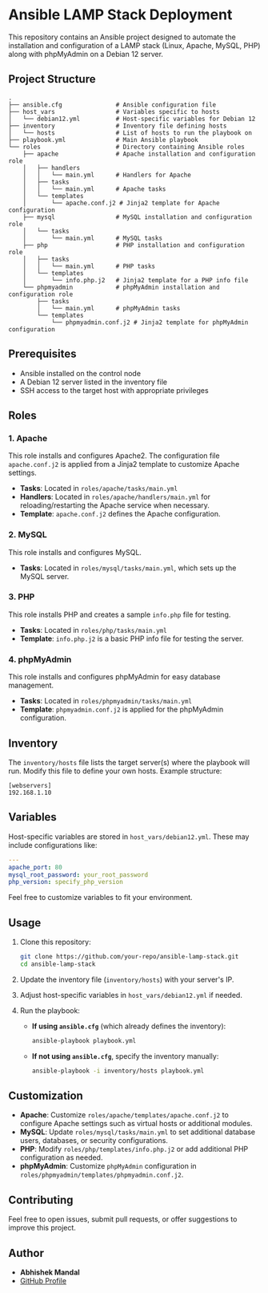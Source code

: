 
# Ansible LAMP Stack Deployment

This repository contains an Ansible project designed to automate the installation and configuration of a LAMP stack (Linux, Apache, MySQL, PHP) along with phpMyAdmin on a Debian 12 server.

## Project Structure

```
.
├── ansible.cfg               # Ansible configuration file
├── host_vars                 # Variables specific to hosts
│   └── debian12.yml          # Host-specific variables for Debian 12
├── inventory                 # Inventory file defining hosts
│   └── hosts                 # List of hosts to run the playbook on
├── playbook.yml              # Main Ansible playbook
└── roles                     # Directory containing Ansible roles
    ├── apache                # Apache installation and configuration role
    │   ├── handlers
    │   │   └── main.yml      # Handlers for Apache
    │   ├── tasks
    │   │   └── main.yml      # Apache tasks
    │   └── templates
    │       └── apache.conf.j2 # Jinja2 template for Apache configuration
    ├── mysql                 # MySQL installation and configuration role
    │   └── tasks
    │       └── main.yml      # MySQL tasks
    ├── php                   # PHP installation and configuration role
    │   ├── tasks
    │   │   └── main.yml      # PHP tasks
    │   └── templates
    │       └── info.php.j2   # Jinja2 template for a PHP info file
    └── phpmyadmin            # phpMyAdmin installation and configuration role
        ├── tasks
        │   └── main.yml      # phpMyAdmin tasks
        └── templates
            └── phpmyadmin.conf.j2 # Jinja2 template for phpMyAdmin configuration
```

## Prerequisites

- Ansible installed on the control node
- A Debian 12 server listed in the inventory file
- SSH access to the target host with appropriate privileges

## Roles

### 1. Apache
This role installs and configures Apache2. The configuration file `apache.conf.j2` is applied from a Jinja2 template to customize Apache settings.

- **Tasks**: Located in `roles/apache/tasks/main.yml`
- **Handlers**: Located in `roles/apache/handlers/main.yml` for reloading/restarting the Apache service when necessary.
- **Template**: `apache.conf.j2` defines the Apache configuration.

### 2. MySQL
This role installs and configures MySQL.

- **Tasks**: Located in `roles/mysql/tasks/main.yml`, which sets up the MySQL server.

### 3. PHP
This role installs PHP and creates a sample `info.php` file for testing.

- **Tasks**: Located in `roles/php/tasks/main.yml`
- **Template**: `info.php.j2` is a basic PHP info file for testing the server.

### 4. phpMyAdmin
This role installs and configures phpMyAdmin for easy database management.

- **Tasks**: Located in `roles/phpmyadmin/tasks/main.yml`
- **Template**: `phpmyadmin.conf.j2` is applied for the phpMyAdmin configuration.

## Inventory

The `inventory/hosts` file lists the target server(s) where the playbook will run. Modify this file to define your own hosts. Example structure:

```
[webservers]
192.168.1.10
```

## Variables

Host-specific variables are stored in `host_vars/debian12.yml`. These may include configurations like:

```yaml
---
apache_port: 80
mysql_root_password: your_root_password
php_version: specify_php_version
```

Feel free to customize variables to fit your environment.

## Usage

1. Clone this repository:
    ```bash
    git clone https://github.com/your-repo/ansible-lamp-stack.git
    cd ansible-lamp-stack
    ```

2. Update the inventory file (`inventory/hosts`) with your server's IP.

3. Adjust host-specific variables in `host_vars/debian12.yml` if needed.

4. Run the playbook:

   - **If using `ansible.cfg`** (which already defines the inventory):
     ```bash
     ansible-playbook playbook.yml
     ```

   - **If not using `ansible.cfg`**, specify the inventory manually:
     ```bash
     ansible-playbook -i inventory/hosts playbook.yml
     ```

## Customization

- **Apache**: Customize `roles/apache/templates/apache.conf.j2` to configure Apache settings such as virtual hosts or additional modules.
- **MySQL**: Update `roles/mysql/tasks/main.yml` to set additional database users, databases, or security configurations.
- **PHP**: Modify `roles/php/templates/info.php.j2` or add additional PHP configuration as needed.
- **phpMyAdmin**: Customize `phpMyAdmin` configuration in `roles/phpmyadmin/templates/phpmyadmin.conf.j2`.

## Contributing

Feel free to open issues, submit pull requests, or offer suggestions to improve this project.

## Author

- **Abhishek Mandal**
- [GitHub Profile](https://github.com/your-profile)

